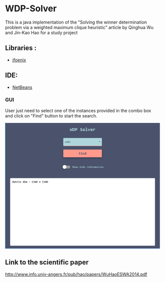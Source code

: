 # WDP-Solver

This is a java implementation of the "Solving the winner determination problem via a weighted maximum clique heuristic" article by Qinghua Wu and Jin-Kao Hao for a study project

## Libraries :

* [jfoenix](http://jfoenix.com/)

## IDE: 

* [NetBeans](https://netbeans.org/)

### GUI

User just need to select one of the instances provided in the combo box and click on "Find" button to start the search.

![](gui/interface.png)


## Link to the scientific paper 

http://www.info.univ-angers.fr/pub/hao/papers/WuHaoESWA2014.pdf

